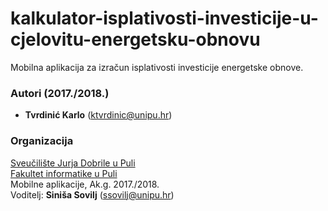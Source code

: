 # kalkulator-isplativosti-investicije-u-cjelovitu-energetsku-obnovu
Mobilna aplikacija za izračun isplativosti investicije energetske obnove.

### Autori (2017./2018.)
- **Tvrdinić	Karlo** (ktvrdinic@unipu.hr)

### Organizacija
[Sveučilište Jurja Dobrile u Puli](http://www.unipu.hr/)   
[Fakultet informatike u Puli](https://fipu.unipu.hr/)  
Mobilne aplikacije, Ak.g. 2017./2018.  
Voditelj: **Siniša Sovilj** (ssovilj@unipu.hr)
